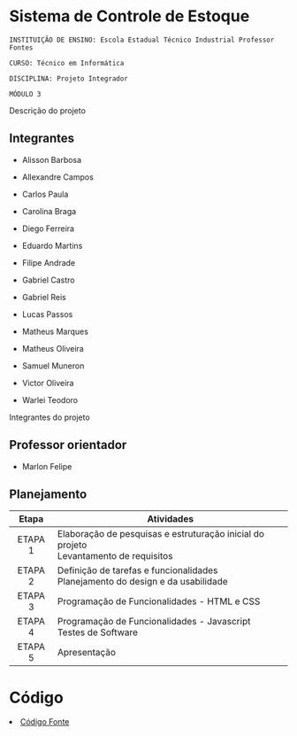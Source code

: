 # Sistema de Controle de Estoque

`INSTITUIÇÃO DE ENSINO: Escola Estadual Técnico Industrial Professor Fontes`

`CURSO: Técnico em Informática`

`DISCIPLINA: Projeto Integrador`

`MÓDULO 3`

Descrição do projeto

## Integrantes

* Alisson Barbosa

* Allexandre Campos

* Carlos Paula

* Carolina Braga

* Diego Ferreira

* Eduardo Martins

* Filipe Andrade

* Gabriel Castro

* Gabriel Reis

* Lucas Passos

* Matheus Marques

* Matheus Oliveira

* Samuel Muneron

* Victor Oliveira

* Warlei Teodoro

Integrantes do projeto

## Professor orientador

* Marlon Felipe

## Planejamento

| Etapa         | Atividades |
|  :----:   | ----------- |
| ETAPA 1         | Elaboração de pesquisas e estruturação inicial do projeto <br> Levantamento de requisitos |
| ETAPA 2         | Definição de tarefas e funcionalidades <br> Planejamento do design e da usabilidade |
| ETAPA 3         | Programação de Funcionalidades - HTML e CSS |
| ETAPA 4        | Programação de Funcionalidades - Javascript <br> Testes de Software |
| ETAPA 5         | Apresentação |

# Código

<li><a href=""> Código Fonte</a></li>





